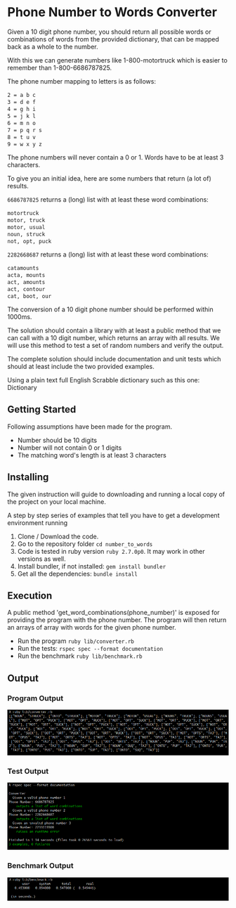# Phone Number to Words Converter

Given a 10 digit phone number, you should return all possible words or combinations of words from the provided dictionary, that can be mapped back as a whole to the number.

With this we can generate numbers like 1-800-motortruck which is easier to remember than 1-800-6686787825.

The phone number mapping to letters is as follows:

```
2 = a b c
3 = d e f
4 = g h i
5 = j k l
6 = m n o
7 = p q r s
8 = t u v
9 = w x y z
```

The phone numbers will never contain a 0 or 1. Words have to be at least 3 characters.

To give you an initial idea, here are some numbers that return (a lot of) results.

`6686787825` returns a (long) list with at least these word combinations:

```
motortruck
motor, truck
motor, usual
noun, struck
not, opt, puck
```

`2282668687` returns a (long) list with at least these word combinations:

```
catamounts
acta, mounts
act, amounts
act, contour
cat, boot, our
```

The conversion of a 10 digit phone number should be performed within 1000ms.

The solution should contain a library with at least a public method that we can call with a 10 digit number, which returns an array with all results. We will use this method to test a set of random numbers and verify the output.

The complete solution should include documentation and unit tests which should at least include the two provided examples.

Using a plain text full English Scrabble dictionary such as this one: Dictionary

## Getting Started

Following assumptions have been made for the program.

- Number should be 10 digits
- Number will not contain 0 or 1 digits
- The matching word's length is at least 3 characters

## Installing

The given instruction will guide to downloading and running a local copy of the project on your local machine.

A step by step series of examples that tell you have to get a development environment running

1. Clone / Download the code.
2. Go to the repository folder `cd number_to_words`
3. Code is tested in ruby version `ruby 2.7.0p0`. It may work in other versions as well.
4. Install bundler, if not installed: `gem install bundler`
5. Get all the dependencies: `bundle install`

## Execution

A public method 'get_word_combinations(phone_number)' is exposed for providing the program with the phone number. The program will then return an arrays of array with words for the given phone number.

- Run the program `ruby lib/converter.rb`
- Run the tests: `rspec spec --format documentation`
- Run the benchmark `ruby lib/benchmark.rb`

## Output

### Program Output

![](assets/images/program_output.png)

### Test Output

![](assets/images/test_output.png)

### Benchmark Output

![](assets/images/benchmark_output.png)
